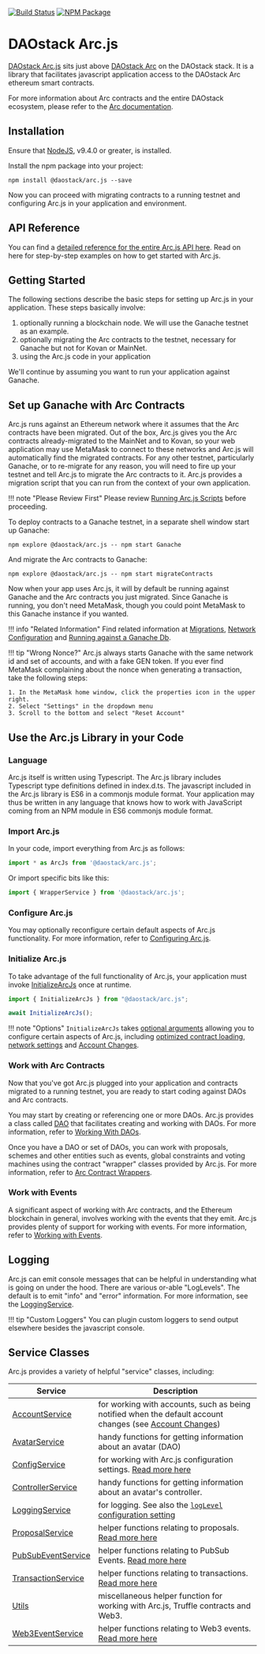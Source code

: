 [![Build Status](https://api.travis-ci.org/daostack/arc.js.svg?branch=master)](https://travis-ci.org/daostack/arc.js)
[![NPM Package](https://img.shields.io/npm/v/@daostack/arc.js.svg?style=flat-square)](https://www.npmjs.org/package/@daostack/arc.js)

# DAOstack Arc.js

[DAOstack Arc.js](https://github.com/daostack/arc.js) sits just above [DAOstack Arc](https://github.com/daostack/arc) on the DAOstack stack.  It is a library that facilitates javascript application access to the DAOstack Arc ethereum smart contracts.

For more information about Arc contracts and the entire DAOstack ecosystem, please refer to the [Arc documentation](https://daostack.github.io/arc/README/).

## Installation

Ensure that [NodeJS](https://nodejs.org/), v9.4.0 or greater, is installed.

Install the npm package into your project:

```script
npm install @daostack/arc.js --save
```

Now you can proceed with migrating contracts to a running testnet and configuring Arc.js in your application and environment.

## API Reference
You can find a [detailed reference for the entire Arc.js API here](/api/README.md).  Read on here for step-by-step examples on how to get started with Arc.js.

## Getting Started

The following sections describe the basic steps for setting up Arc.js in your application. These steps basically involve:

1. optionally running a blockchain node.  We will use the Ganache testnet as an example.
2. optionally migrating the Arc contracts to the testnet, necessary for Ganache but not for Kovan or MainNet.
3. using the Arc.js code in your application

We'll continue by assuming you want to run your application against Ganache.

<a name="migratetoganache"></a>
## Set up Ganache with Arc Contracts

Arc.js runs against an Ethereum network where it assumes that the Arc contracts have been migrated.  Out of the box, Arc.js gives you the Arc contracts already-migrated to the MainNet and to Kovan, so your web application may use MetaMask to connect to these networks and Arc.js will automatically find the migrated contracts. For any other testnet, particularly Ganache, or to re-migrate for any reason, you will need to fire up your testnet and tell Arc.js to migrate the Arc contracts to it.  Arc.js provides a migration script that you can run from the context of your own application.

!!! note "Please Review First"
    Please review [Running Arc.js Scripts](Scripts) before proceeding.

To deploy contracts to a Ganache testnet, in a separate shell window start up Ganache:

```script
npm explore @daostack/arc.js -- npm start Ganache
```

And migrate the Arc contracts to Ganache:

```script
npm explore @daostack/arc.js -- npm start migrateContracts
```

Now when your app uses Arc.js, it will by default be running against Ganache and the Arc contracts you just migrated.  Since Ganache is running, you don't need MetaMask, though you could point MetaMask to this Ganache instance if you wanted.

!!! info "Related Information"
    Find related information at [Migrations](Migration), [Network Configuration](Configuration#networksettings) and [Running against a Ganache Db](GanacheDb).

!!! tip "Wrong Nonce?"
    Arc.js always starts Ganache with the same network id and set of accounts, and with a fake GEN token.  If you ever find MetaMask complaining about the nonce when generating a transaction, take the following steps:

    1. In the MetaMask home window, click the properties icon in the upper right.
    2. Select "Settings" in the dropdown menu
    3. Scroll to the bottom and select "Reset Account"

## Use the Arc.js Library in your Code

### Language
Arc.js itself is written using Typescript. The Arc.js library includes Typescript type definitions defined in index.d.ts.  The javascript included in the Arc.js library is ES6 in a commonjs module format.  Your application may thus be written in any language that knows how to work with JavaScript coming from an NPM module in ES6 commonjs module format.

### Import Arc.js

In your code, import everything from Arc.js as follows:

```javascript
import * as ArcJs from '@daostack/arc.js';
```

Or import specific bits like this:

```javascript
import { WrapperService } from '@daostack/arc.js';
```

### Configure Arc.js

You may optionally reconfigure certain default aspects of Arc.js functionality. For more information, refer to [Configuring Arc.js](Configuration).

### Initialize Arc.js

To take advantage of the full functionality of Arc.js, your application must invoke [InitializeArcJs](/api/README/#initializearcjs) once at runtime.

```javascript
import { InitializeArcJs } from "@daostack/arc.js";

await InitializeArcJs();
```

!!! note "Options"
    `InitializeArcJs` takes [optional arguments](/api/interfaces/InitializeArcOptions/) allowing you to configure certain aspects of Arc.js, including [optimized contract loading](Configuration#optimizedcontractloading), [network settings](Configuration#networksettings) and [Account Changes](Configuration#accountchanges).

### Work with Arc Contracts
Now that you've got Arc.js plugged into your application and contracts migrated to a running testnet, you are ready to start coding against DAOs and Arc contracts.

You may start by creating or referencing one or more DAOs.  Arc.js provides a class called [DAO](api/classes/DAO) that facilitates creating and working with DAOs.  For more information, refer to [Working With DAOs](Daos).

Once you have a DAO or set of DAOs, you can work with proposals, schemes and other entities such as events, global constraints and voting machines using the  contract "wrapper" classes provided by Arc.js.  For more information, refer to [Arc Contract Wrappers](Wrappers).

### Work with Events

A significant aspect of working with Arc contracts, and the Ethereum blockchain in general, involves working with the events that they emit.  Arc.js provides plenty of support for working with events. For more information, refer to [Working with Events](Events).

## Logging

Arc.js can emit console messages that can be helpful in understanding what is going on under the hood.  There are various or-able "LogLevels".  The default is to emit "info" and "error" information.  For more information, see the [LoggingService](/api/classes/LoggingService).

!!! tip "Custom Loggers"
    You can plugin custom loggers to send output elsewhere besides the javascript console.

## Service Classes

Arc.js provides a variety of helpful "service" classes, including:


Service | Description
---------|----------
 [AccountService](api/classes/AccountService) | for working with accounts, such as being notified when the default account changes (see [Account Changes](Configuration/#accountchanges))
[AvatarService](api/classes/AvatarService) | handy functions for getting information about an avatar (DAO)
[ConfigService](api/classes/ConfigService) | for working with Arc.js configuration settings. [Read more here](Configuration)
[ControllerService](api/classes/ControllerService) | handy functions for getting information about an avatar's controller.
[LoggingService](api/classes/LoggingService) | for logging.  See also the [`logLevel` configuration setting](Configuration#logging)
[ProposalService](api/classes/ProposalService) | helper functions relating to proposals. [Read more here](Proposals/#proposals)
[PubSubEventService](api/classes/PubSubEventService) | helper functions relating to PubSub Events. [Read more here](Events/#pubsub-events)
[TransactionService](api/classes/TransactionService) | helper functions relating to transactions. [Read more here](Transactions)
[Utils](api/classes/Utils) | miscellaneous helper function for working with Arc.js, Truffle contracts and Web3.
[Web3EventService](api/classes/Web3EventService) | helper functions relating to Web3 events. [Read more here](Events/#web3-events)
